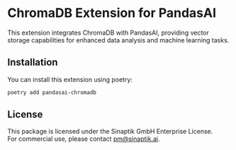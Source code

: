 # ChromaDB Extension for PandasAI

This extension integrates ChromaDB with PandasAI, providing vector storage capabilities for enhanced data analysis and machine learning tasks.

## Installation

You can install this extension using poetry:

```bash
poetry add pandasai-chromadb
```

## License

This package is licensed under the Sinaptik GmbH Enterprise License.  
For commercial use, please contact [pm@sinaptik.ai](mailto:pm@sinaptik.ai).
